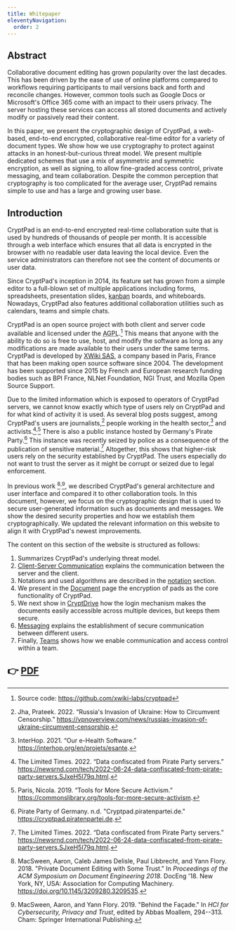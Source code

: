 ```yaml
---
title: Whitepaper
eleventyNavigation:
  order: 2
---
```


## Abstract

Collaborative document editing has grown popularity over the last decades. This
has been driven by the ease of use of online platforms compared to workflows
requiring participants to mail versions back and forth and reconcile changes.
However, common tools such as Google Docs or Microsoft's Office 365 come with an
impact to their users privacy. The server hosting these services can access all
stored documents and actively modify or passively read their content.

In this paper, we present the cryptographic design of CryptPad, a web-based,
end-to-end encrypted, collaborative real-time editor for a variety of document
types. We show how we use cryptography to protect against attacks in an
honest-but-curious threat model. We present multiple dedicated schemes that use
a mix of asymmetric and symmetric encryption, as well as signing, to allow
fine-graded access control, private messaging, and team collaboration. Despite
the common perception that cryptography is too complicated for the average user,
CryptPad remains simple to use and has a large and growing user base.

## Introduction

CryptPad is an end-to-end encrypted real-time collaboration suite that is used
by hundreds of thousands of people per month.
It is accessible through a web interface which ensures that all data is
encrypted in the browser with no readable user data leaving the local device.
Even the service administrators can therefore not see the content of documents
or user data.

Since CryptPad's inception in 2014, its feature set has grown from
a simple editor to a full-blown set of multiple applications including
forms, spreadsheets, presentation slides,
[kanban](https://en.wikipedia.org/wiki/Kanban) boards, and whiteboards.
Nowadays, CryptPad also features additional collaboration utilities such as
calendars, teams and simple chats.

CryptPad is an open source project with both client and server code
available and licensed under the <abbr title="GNU Affero General Public
License">AGPL</abbr>.[^1]
This means that anyone with the ability to do so is free to use, host, and
modify the software as long as any modifications are made available to their
users under the same terms.
CryptPad is developed by [XWiki SAS](https://xwiki.com), a company based in
Paris, France that has been making open source software since 2004.
The development has been supported since 2015 by French and European research
funding bodies such as BPI France, NLNet Foundation, NGI Trust, and Mozilla Open
Source Support.

Due to the limited information which is exposed to operators of CryptPad
servers, we cannot know exactly which type of users rely on CryptPad and
for what kind of activity it is used.
As several blog posts suggest, among CryptPad's users are
journalists,[^jha22] people working in the health sector,[^interhop21] and
activists.[^times22]<sup>,</sup>[^paris19]
There is also a public instance hosted by Germany's Pirate Party.[^ppg]
This instance was recently seized by police as a consequence of the
publication of sensitive material.[^times22]
Altogether, this shows that higher-risk users rely on the security established
by CryptPad.
The users especially do not want to trust the server as it might be corrupt or
seized due to legal enforcement.

In previous work [^MacSween2018]<sup>,</sup>[^MacSween2019], we described
CryptPad's general architecture and user interface and compared it to other
collaboration tools.
In this document, however, we focus on the cryptographic design that is used to
secure user-generated information such as documents and messages.
We show the desired security properties and how we establish them
cryptographically.
We updated the relevant information on this website to align it with CryptPad's
newest improvements.

The content on this section of the website is structured as follows:

1. Summarizes CryptPad's underlying threat model.
2. [Client-Server Communication](./client-server-communication/) explains the
	communication between the server and the client.
3. Notations and used algorithms are described in the [notation](./notations)
	section.
4. We present in the [Document](./document/) page the encryption of pads as the
	core functionality of CryptPad.
5. We next show in [CryptDrive](./cryptdrive/) how the login mechanism makes the
	documents easily accessible across multiple devices, but keeps them secure.
6. [Messaging](./messaging/) explains the establishment of secure communication between different
	users.
7. Finally, [Teams](./teams/) shows how we enable communication and access
	control within a team.

[^1]: Source code: <https://github.com/xwiki-labs/cryptpad>
[^interhop21]: InterHop. 2021. “Our e-Health Software.”
<https://interhop.org/en/projets/esante>.
[^jha22]: Jha, Prateek. 2022. “Russia's Invasion of Ukraine: How to Circumvent
Censorship.”
<https://vpnoverview.com/news/russias-invasion-of-ukraine-circumvent-censorship>.
[^times22]: The Limited Times. 2022. “Data confiscated from Pirate Party
servers.”
<https://newsrnd.com/tech/2022-06-24-data-confiscated-from-pirate-party-servers.SJxeH5I79q.html>.
[^paris19]: Paris, Nicola. 2019. “Tools for More Secure Activism.”
<https://commonslibrary.org/tools-for-more-secure-activism>.
[^ppg]: Pirate Party of Germany. n.d. "Cryptpad.piratenpartei.de."
<https://cryptpad.piratenpartei.de>.
[^MacSween2018]: MacSween, Aaron, Caleb James Delisle, Paul Libbrecht, and Yann
Flory. 2018. "Private Document Editing with Some Trust." In
*Proceedings of the ACM Symposium on Document Engineering 2018*. DocEng
'18. New York, NY, USA: Association for Computing Machinery.
<https://doi.org/10.1145/3209280.3209535>.
[^MacSween2019]: MacSween, Aaron, and Yann Flory. 2019. "Behind the Façade." In
*HCI for Cybersecurity, Privacy and Trust*, edited by Abbas Moallem,
294--313. Cham: Springer International Publishing.

## 👉 [PDF](./main.pdf)
